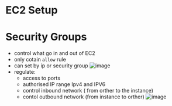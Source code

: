 # EC2 Setup


# Security Groups
 - control what go in and out of EC2
 - only cotain `allow` rule
 - can set by ip or security group
![image](https://github.com/NghiaDangTran/AWS-Certified-Cloud-Practitioner-CLF-C01/assets/33323750/5b75052a-e4a0-4d61-910d-037575edc501)
  - regulate:
     - access to ports
     - authorised IP range Ipv4 and IPV6
     - control inbound network ( from orther to the instance)
     - contol outbound network (from instance to orther)
  ![image](https://github.com/NghiaDangTran/AWS-Certified-Cloud-Practitioner-CLF-C01/assets/33323750/9e4993f4-2cbe-49d4-b498-fd2f4de9262e)
